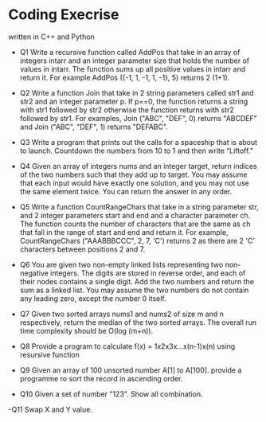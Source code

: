 # Coding Execrise
written in C++ and Python

- Q1
Write a recursive function called AddPos that take in an array of integers intarr and an integer parameter size that holds the number of values in intarr. The function sums up all positive values in intarr and return it. For example AddPos ({-1, 1, -1, 1, -1}, 5) returns 2 (1+1).

- Q2
Write a function Join that take in 2 string parameters called str1 and str2 and an integer parameter p. If p==0, the function returns a string with str1 followed by str2 otherwise the function returns with str2 followed by str1. For examples, 
Join ("ABC", "DEF", 0) returns "ABCDEF" and Join ("ABC", "DEF", 1) returns "DEFABC".

- Q3 
Write a program that prints out the calls for a spaceship that is about to launch. Countdown the numbers from 10 to 1 and then write “Liftoff.”

- Q4
Given an array of integers nums and an integer target, return indices of the two numbers such that they add up to target. You may assume that each input would have exactly one solution, and you may not use the same element twice. You can return the answer in any order.

- Q5 
Write a function CountRangeChars that take in a string parameter str, and 2
integer parameters start and end and a character parameter ch. The function counts the number of characters that are the same as ch that fall in the range of start and end and return it. For example, CountRangeChars ("AAABBBCCC", 2, 7, 'C') returns 2 as there are 2 'C' characters between positions 2 and 7.

- Q6
You are given two non-empty linked lists representing two non-negative integers. The digits are stored in reverse order, and each of their nodes contains a single digit. Add the two numbers and return the sum as a linked list.  You may assume the two numbers do not contain any leading zero, except the number 0 itself.

- Q7
 Given two sorted arrays nums1 and nums2 of size m and n respectively, return the median of the two sorted arrays. 
 The overall run time complexity should be O(log (m+n)).

- Q8
Provide a program to calculate f(x) = 1x2x3x...x(n-1)x(n) using resursive function

- Q9
Given an array of 100 unsorted number A[1] to A[100]. provide a programme ro sort the record in ascending order.

- Q10 
Given a set of number "123". Show all combination.

-Q11
Swap X and Y value.
